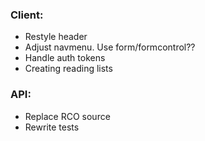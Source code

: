 ### Client:

- Restyle header
- Adjust navmenu. Use form/formcontrol??
- Handle auth tokens
- Creating reading lists

### API:

- Replace RCO source
- Rewrite tests
